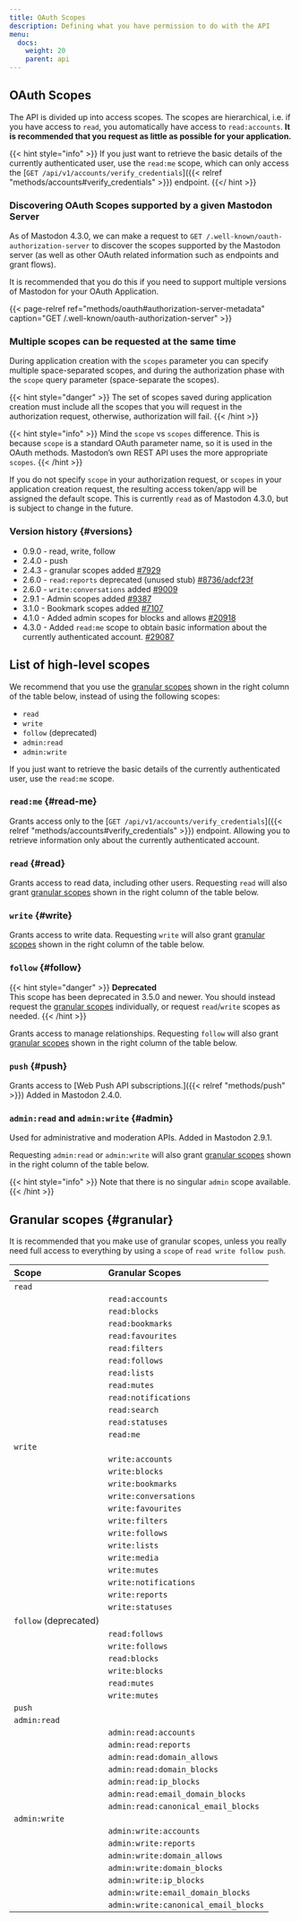 ```yaml
---
title: OAuth Scopes
description: Defining what you have permission to do with the API
menu:
  docs:
    weight: 20
    parent: api
---
```


## OAuth Scopes

The API is divided up into access scopes. The scopes are hierarchical, i.e. if you have access to `read`, you automatically have access to `read:accounts`. **It is recommended that you request as little as possible for your application.**

{{< hint style="info" >}}
If you just want to retrieve the basic details of the currently authenticated user, use the `read:me` scope, which can only access the [`GET /api/v1/accounts/verify_credentials`]({{< relref "methods/accounts#verify_credentials" >}}) endpoint.
{{</ hint >}}

### Discovering OAuth Scopes supported by a given Mastodon Server

As of Mastodon 4.3.0, we can make a request to `GET /.well-known/oauth-authorization-server` to discover the scopes supported by the Mastodon server (as well as other OAuth related information such as endpoints and grant flows).

It is recommended that you do this if you need to support multiple versions of Mastodon for your OAuth Application.

{{< page-relref ref="methods/oauth#authorization-server-metadata" caption="GET /.well-known/oauth-authorization-server" >}}

### Multiple scopes can be requested at the same time

During application creation with the `scopes` parameter you can specify multiple space-separated scopes, and during the authorization phase with the `scope` query parameter (space-separate the scopes).

{{< hint style="danger" >}}
The set of scopes saved during application creation must include all the scopes that you will request in the authorization request, otherwise, authorization will fail.
{{< /hint >}}

{{< hint style="info" >}}
Mind the `scope` vs `scopes` difference. This is because `scope` is a standard OAuth parameter name, so it is used in the OAuth methods. Mastodon’s own REST API uses the more appropriate `scopes`.
{{< /hint >}}

If you do not specify `scope` in your authorization request, or `scopes` in your application creation request, the resulting access token/app will be assigned the default scope. This is currently `read` as of Mastodon 4.3.0, but is subject to change in the future.

### Version history {#versions}

- 0.9.0 - read, write, follow
- 2.4.0 - push
- 2.4.3 - granular scopes added [#7929](https://github.com/mastodon/mastodon/pull/7929)
- 2.6.0 - `read:reports` deprecated (unused stub) [#8736/adcf23f](https://github.com/mastodon/mastodon/pull/8736/commits/adcf23f1d00c8ff6877ca2ee2af258f326ae4e1f)
- 2.6.0 - `write:conversations` added [#9009](https://github.com/mastodon/mastodon/pull/9009)
- 2.9.1 - Admin scopes added [#9387](https://github.com/mastodon/mastodon/pull/9387)
- 3.1.0 - Bookmark scopes added [#7107](https://github.com/mastodon/mastodon/pull/7107)
- 4.1.0 - Added admin scopes for blocks and allows [#20918](https://github.com/mastodon/mastodon/pull/20918)
- 4.3.0 - Added `read:me` scope to obtain basic information about the currently authenticated account. [#29087](https://github.com/mastodon/mastodon/pull/29087)

## List of high-level scopes

We recommend that you use the [granular scopes](#granular) shown in the right column of the table below, instead of using the following scopes:

- `read`
- `write`
- `follow` (deprecated)
- `admin:read`
- `admin:write`

If you just want to retrieve the basic details of the currently authenticated user, use the `read:me` scope.

### `read:me` {#read-me}

Grants access only to the [`GET /api/v1/accounts/verify_credentials`]({{< relref "methods/accounts#verify_credentials" >}}) endpoint. Allowing you to retrieve information only about the currently authenticated account.

### `read` {#read}

Grants access to read data, including other users. Requesting `read` will also grant [granular scopes](#granular) shown in the right column of the table below.

### `write` {#write}

Grants access to write data. Requesting `write` will also grant [granular scopes](#granular) shown in the right column of the table below.

### `follow` {#follow}

{{< hint style="danger" >}}
**Deprecated**\
This scope has been deprecated in 3.5.0 and newer. You should instead request the [granular scopes](#granular) individually, or request `read`/`write` scopes as needed.
{{< /hint >}}

Grants access to manage relationships. Requesting `follow` will also grant [granular scopes](#granular) shown in the right column of the table below.

### `push` {#push}

Grants access to [Web Push API subscriptions.]({{< relref "methods/push" >}}) Added in Mastodon 2.4.0.

### `admin:read` and `admin:write` {#admin}

Used for administrative and moderation APIs. Added in Mastodon 2.9.1.

Requesting `admin:read` or `admin:write` will also grant [granular scopes](#granular) shown in the right column of the table below.

{{< hint style="info" >}}
Note that there is no singular `admin` scope available.
{{< /hint >}}

## Granular scopes {#granular}

It is recommended that you make use of granular scopes, unless you really need full access to everything by using a `scope` of `read write follow push`.

| Scope                 | Granular Scopes                      |
| :-------------------- | :----------------------------------- |
| `read`                |                                      |
|                       | `read:accounts`                      |
|                       | `read:blocks`                        |
|                       | `read:bookmarks`                     |
|                       | `read:favourites`                    |
|                       | `read:filters`                       |
|                       | `read:follows`                       |
|                       | `read:lists`                         |
|                       | `read:mutes`                         |
|                       | `read:notifications`                 |
|                       | `read:search`                        |
|                       | `read:statuses`                      |
|                       | `read:me`                            |
| `write`               |                                      |
|                       | `write:accounts`                     |
|                       | `write:blocks`                       |
|                       | `write:bookmarks`                    |
|                       | `write:conversations`                |
|                       | `write:favourites`                   |
|                       | `write:filters`                      |
|                       | `write:follows`                      |
|                       | `write:lists`                        |
|                       | `write:media`                        |
|                       | `write:mutes`                        |
|                       | `write:notifications`                |
|                       | `write:reports`                      |
|                       | `write:statuses`                     |
| `follow` (deprecated) |                                      |
|                       | `read:follows`                       |
|                       | `write:follows`                      |
|                       | `read:blocks`                        |
|                       | `write:blocks`                       |
|                       | `read:mutes`                         |
|                       | `write:mutes`                        |
| `push`                |                                      |
| `admin:read`          |                                      |
|                       | `admin:read:accounts`                |
|                       | `admin:read:reports`                 |
|                       | `admin:read:domain_allows`           |
|                       | `admin:read:domain_blocks`           |
|                       | `admin:read:ip_blocks`               |
|                       | `admin:read:email_domain_blocks`     |
|                       | `admin:read:canonical_email_blocks`  |
| `admin:write`         |                                      |
|                       | `admin:write:accounts`               |
|                       | `admin:write:reports`                |
|                       | `admin:write:domain_allows`          |
|                       | `admin:write:domain_blocks`          |
|                       | `admin:write:ip_blocks`              |
|                       | `admin:write:email_domain_blocks`    |
|                       | `admin:write:canonical_email_blocks` |
